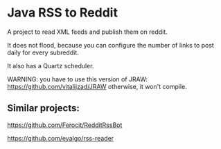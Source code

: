 # Java RSS to Reddit

A project to read XML feeds and publish them on reddit.

It does not flood, because you can configure the number of links to post daily for every subreddit.

It also has a Quartz scheduler.

WARNING: you have to use this version of JRAW: https://github.com/vitalijzad/JRAW otherwise, it won't compile.

## Similar projects:

https://github.com/Ferocit/RedditRssBot

https://github.com/eyalgo/rss-reader